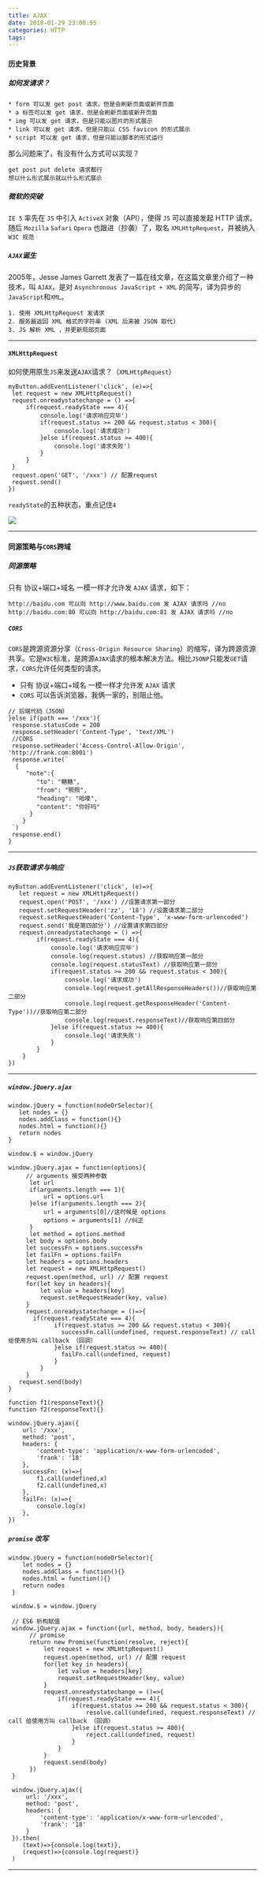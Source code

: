 ```yaml
---
title: AJAX
date: 2018-01-29 23:08:55
categories: HTTP
tags:
---
```

#### 历史背景
##### 如何发请求？

	* form 可以发 get post 请求，但是会刷新页面或新开页面
	* a 标签可以发 get 请求，但是会刷新页面或新开页面
	* img 可以发 get 请求，但是只能以图片的形式展示
	* link 可以发 get 请求，但是只能以 CSS favicon 的形式展示
	* script 可以发 get 请求，但是只能以脚本的形式运行
 
那么问题来了，有没有什么方式可以实现？

	get post put delete 请求都行
	想以什么形式展示就以什么形式展示

##### 微软的突破
`IE 5` 率先在 `JS` 中引入 `ActiveX` 对象（API），使得 `JS` 可以直接发起 HTTP 请求。
随后 `Mozilla` `Safari` `Opera` 也跟进（抄袭）了，取名 `XMLHttpRequest`，并被纳入 `W3C 规范`

##### `AJAX`诞生
2005年，Jesse James Garrett 发表了一篇在线文章，在这篇文章里介绍了一种技术，叫 `AJAX`，是对 `Asynchronous JavaScript + XML` 的简写，译为异步的`JavaScript`和`XML`。

	1. 使用 XMLHttpRequest 发请求
	2. 服务器返回 XML 格式的字符串 (XML 后来被 JSON 取代)
	3. JS 解析 XML ，并更新局部页面

---

#### `XMLHttpRequest`

如何使用原生`JS`来发送`AJAX`请求？（`XMLHttpRequest`）

```
myButton.addEventListener('click', (e)=>{
 let request = new XMLHttpRequest()
 request.onreadystatechange = () =>{ 
     if(request.readyState === 4){
         console.log('请求响应完毕')
         if(request.status >= 200 && request.status < 300){
             console.log('请求成功')
         }else if(request.status >= 400){
             console.log('请求失败')
         }
     }
 }
 request.open('GET', '/xxx') // 配置request
 request.send()
})
```
	
`readyState`的五种状态，重点记住`4`

<img src='https://i.loli.net/2018/01/29/5a6eeb46a0ca4.png
'>

---

#### 同源策略与`CORS`跨域
##### 同源策略
只有 协议+端口+域名 一模一样才允许发 `AJAX` 请求，如下：

```
http://baidu.com 可以向 http://www.baidu.com 发 AJAX 请求吗 //no
http://baidu.com:80 可以向 http://baidu.com:81 发 AJAX 请求吗 //no
```

##### `CORS`
`CORS`是跨源资源分享（`Cross-Origin Resource Sharing`）的缩写，译为跨源资源共享。它是`W3C`标准，是跨源`AJAX`请求的根本解决方法。相比`JSONP`只能发`GET`请求，`CORS`允许任何类型的请求。

* 只有 协议+端口+域名 一模一样才允许发 `AJAX` 请求
* `CORS` 可以告诉浏览器，我俩一家的，别阻止他。

```
// 后端代码（JSON）
}else if(path === '/xxx'){
 response.statusCode = 200
 response.setHeader('Content-Type', 'text/XML')
 //CORS
 response.setHeader('Access-Control-Allow-Origin', 'http://frank.com:8001')
 response.write(`
  {
     "note":{
        "to": "糖糖",
        "from": "照照",
        "heading": "哈喽",
        "content": "你好吗"
      }
    }
 `)
 response.end()
}
```

---

##### `JS`获取请求与响应

```
myButton.addEventListener('click', (e)=>{
   let request = new XMLHttpRequest()
   request.open('POST', '/xxx') //设置请求第一部分
   request.setRequestHeader('zz', '18') //设置请求第二部分
   request.setRequestHeader('Content-Type', 'x-www-form-urlencoded')
   request.send('我是第四部分') //设置请求第四部分
   request.onreadystatechange = () =>{ 
        if(request.readyState === 4){
            console.log('请求响应完毕')
            console.log(request.status) //获取响应第一部分 
            console.log(request.statusText) //获取响应第一部分 
            if(request.status >= 200 && request.status < 300){
                console.log('请求成功')
                console.log(request.getAllResponseHeaders())//获取响应第二部分
                console.log(request.getResponseHeader('Content-Type'))//获取响应第二部分
                console.log(request.responseText)//获取响应第四部分
            }else if(request.status >= 400){
                console.log('请求失败')
            }
        }
    }
})
```

---

##### `window.jQuery.ajax`

```
window.jQuery = function(nodeOrSelector){
   let nodes = {}
   nodes.addClass = function(){}
   nodes.html = function(){}
   return nodes
}
   
window.$ = window.jQuery
 
window.jQuery.ajax = function(options){
     // arguments 接受两种参数
      let url
      if(arguments.length === 1){
          url = options.url
      }else if(arguments.length === 2){
          url = arguments[0]//这时候是 options
          options = arguments[1] //纠正
      }
      let method = options.method
     let body = options.body
     let successFn = options.successFn
     let failFn = options.failFn
     let headers = options.headers 
     let request = new XMLHttpRequest()
     request.open(method, url) // 配置 request
     for(let key in headers){
         let value = headers[key]
         request.setRequestHeader(key, value)
     }
     request.onreadystatechange = ()=>{ 
       if(request.readyState === 4){     
             if(request.status >= 200 && request.status < 300){
               successFn.call(undefined, request.responseText) // call 给使用方叫 callback （回调）
             }else if(request.status >= 400){
               failFn.call(undefined, request)
             }
         }
     }
   request.send(body) 
}
	   
function f1(responseText){}
function f2(responseText){}
 	   
window.jQuery.ajax({
    url: '/xxx', 
    method: 'post', 
    headers: {
        'content-type': 'application/x-www-form-urlencoded',
        'frank': '18'
    },
    successFn: (x)=>{
        f1.call(undefined,x)
        f2.call(undefined,x)
    }, 
    failFn: (x)=>{
        console.log(x)
    },
})
```

##### `promise` 改写

```
window.jQuery = function(nodeOrSelector){
    let nodes = {}
    nodes.addClass = function(){}
    nodes.html = function(){}
    return nodes
 }
    
 window.$ = window.jQuery
  
 // ES6 析构赋值
 window.jQuery.ajax = function({url, method, body, headers}){
      // promise
      return new Promise(function(resolve, reject){
          let request = new XMLHttpRequest()
          request.open(method, url) // 配置 request
          for(let key in headers){
              let value = headers[key]
              request.setRequestHeader(key, value)
          }
          request.onreadystatechange = ()=>{ 
              if(request.readyState === 4){     
                  if(request.status >= 200 && request.status < 300){
                      resolve.call(undefined, request.responseText) // call 给使用方叫 callback （回调）
                  }else if(request.status >= 400){
                      reject.call(undefined, request)
                  }
              }
          }
          request.send(body) 
      }) 
 }
         
 window.jQuery.ajax({
     url: '/xxx', 
     method: 'post', 
     headers: {
         'content-type': 'application/x-www-form-urlencoded',
         'frank': '18'
     }
 }).then(
    (text)=>{console.log(text)},
    (request)=>{console.log(request)}
 )
```

---

